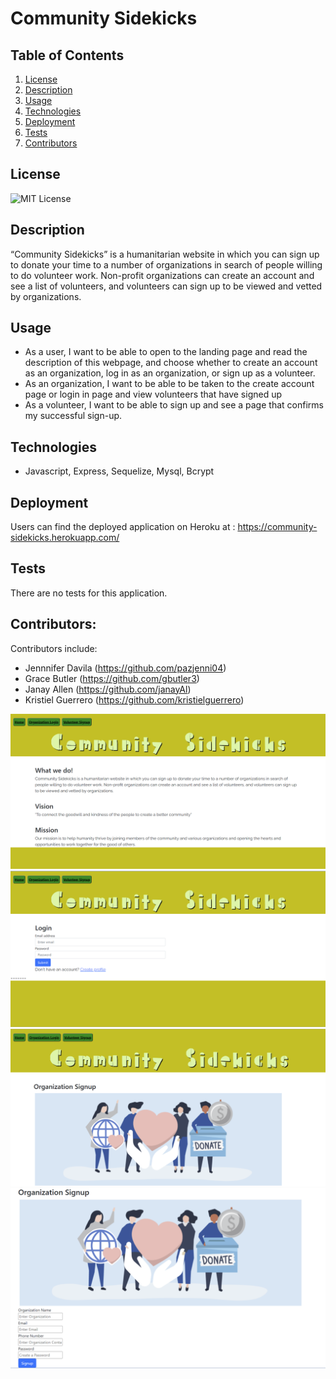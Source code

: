 # Community Sidekicks

## Table of Contents

1. [License](#license)
2. [Description](#description)
3. [Usage](#usage)
4. [Technologies](#technologies)
5. [Deployment](#deployment)
6. [Tests](#tests)
7. [Contributors](#contributors)

## License

![MIT License](https://img.shields.io/badge/License-MIT-brightgreen)

## Description

“Community Sidekicks” is a humanitarian website in which you can sign up to donate your time to a number of organizations in search of people willing to do volunteer work. Non-profit organizations can create an account and see a list of volunteers, and volunteers can sign up to be viewed and vetted by organizations.

## Usage

- As a user, I want to be able to open to the landing page and read the description of this webpage, and choose whether to create an account as an organization, log in as an organization, or sign up as a volunteer.
- As an organization, I want to be able to be taken to the create account page or login in page and view volunteers that have signed up
- As a volunteer, I want to be able to sign up and see a page that confirms my successful sign-up.


## Technologies
- Javascript, Express, Sequelize, Mysql, Bcrypt

## Deployment
Users can find the deployed application on Heroku at : https://community-sidekicks.herokuapp.com/

## Tests
There are no tests for this application.

## Contributors:
Contributors include: 
- Jennnifer Davila (https://github.com/pazjenni04)
- Grace Butler (https://github.com/gbutler3)
- Janay Allen (https://github.com/janayAl)
- Kristiel Guerrero (https://github.com/kristielguerrero)

![Volunteer](/public/images/landing-page.PNG)
![Volunteer](/public/images/org-login.PNG)
![Volunteer](/public/images/org-signup.PNG)
![Volunteer](/public/images/org-signup-2.PNG)
